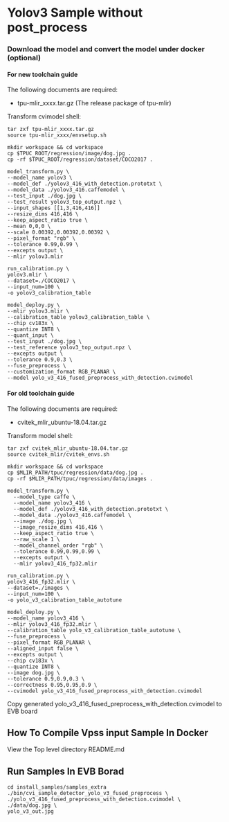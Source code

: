 # Yolov3 Sample without post_process

### Download the model and convert the model under docker (optional)
#### For new toolchain guide
The following documents are required:
* tpu-mlir_xxxx.tar.gz (The release package of tpu-mlir)

Transform cvimodel shell:
``` shell
tar zxf tpu-mlir_xxxx.tar.gz
source tpu-mlir_xxxx/envsetup.sh

mkdir workspace && cd workspace
cp $TPUC_ROOT/regression/image/dog.jpg .
cp -rf $TPUC_ROOT/regression/dataset/COCO2017 .

model_transform.py \
--model_name yolov3 \
--model_def ./yolov3_416_with_detection.prototxt \
--model_data ./yolov3_416.caffemodel \
--test_input ./dog.jpg \
--test_result yolov3_top_output.npz \
--input_shapes [[1,3,416,416]]
--resize_dims 416,416 \
--keep_aspect_ratio true \
--mean 0,0,0 \
--scale 0.00392,0.00392,0.00392 \
--pixel_format "rgb" \
--tolerance 0.99,0.99 \
--excepts output \
--mlir yolov3.mlir

run_calibration.py \
yolov3.mlir \
--dataset=./COCO2017 \
--input_num=100 \
-o yolov3_calibration_table

model_deploy.py \
--mlir yolov3.mlir \
--calibration_table yolov3_calibration_table \
--chip cv183x \
--quantize INT8 \
--quant_input \
--test_input ./dog.jpg \
--test_reference yolov3_top_output.npz \
--excepts output \
--tolerance 0.9,0.3 \
--fuse_preprocess \
--customization_format RGB_PLANAR \
--model yolo_v3_416_fused_preprocess_with_detection.cvimodel
```



#### For old toolchain guide
The following documents are required:

* cvitek_mlir_ubuntu-18.04.tar.gz

Transform model shell:
``` shell
tar zxf cvitek_mlir_ubuntu-18.04.tar.gz
source cvitek_mlir/cvitek_envs.sh

mkdir workspace && cd workspace
cp $MLIR_PATH/tpuc/regression/data/dog.jpg .
cp -rf $MLIR_PATH/tpuc/regression/data/images .

model_transform.py \
  --model_type caffe \
  --model_name yolov3_416 \
  --model_def ./yolov3_416_with_detection.prototxt \
  --model_data ./yolov3_416.caffemodel \
  --image ./dog.jpg \
  --image_resize_dims 416,416 \
  --keep_aspect_ratio true \
  --raw_scale 1 \
  --model_channel_order "rgb" \
  --tolerance 0.99,0.99,0.99 \
  --excepts output \
  --mlir yolov3_416_fp32.mlir

run_calibration.py \
yolov3_416_fp32.mlir \
--dataset=./images \
--input_num=100 \
-o yolo_v3_calibration_table_autotune

model_deploy.py \
--model_name yolov3_416 \
--mlir yolov3_416_fp32.mlir \
--calibration_table yolo_v3_calibration_table_autotune \
--fuse_preprocess \
--pixel_format RGB_PLANAR \
--aligned_input false \
--excepts output \
--chip cv183x \
--quantize INT8 \
--image dog.jpg \
--tolerance 0.9,0.9,0.3 \
--correctness 0.95,0.95,0.9 \
--cvimodel yolo_v3_416_fused_preprocess_with_detection.cvimodel
```

Copy generated yolo_v3_416_fused_preprocess_with_detection.cvimodel to EVB board

## How To Compile Vpss input Sample In Docker
View the Top level directory README.md

## Run Samples In EVB Borad
```
cd install_samples/samples_extra
./bin/cvi_sample_detector_yolo_v3_fused_preprocess \
./yolo_v3_416_fused_preprocess_with_detection.cvimodel \
./data/dog.jpg \
yolo_v3_out.jpg
```